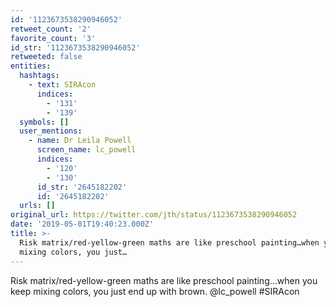 ```yaml
---
id: '1123673538290946052'
retweet_count: '2'
favorite_count: '3'
id_str: '1123673538290946052'
retweeted: false
entities:
  hashtags:
    - text: SIRAcon
      indices:
        - '131'
        - '139'
  symbols: []
  user_mentions:
    - name: Dr Leila Powell
      screen_name: lc_powell
      indices:
        - '120'
        - '130'
      id_str: '2645182202'
      id: '2645182202'
  urls: []
original_url: https://twitter.com/jth/status/1123673538290946052
date: '2019-05-01T19:40:23.000Z'
title: >-
  Risk matrix/red-yellow-green maths are like preschool painting…when you keep
  mixing colors, you just…
---
```


Risk matrix/red-yellow-green maths are like preschool painting…when you keep mixing colors, you just end up with brown. @lc_powell #SIRAcon